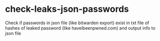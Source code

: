 # check-leaks-json-passwords
Check if passwords in json file (like bitwarden export) exist in txt file of hashes of leaked password (like haveibeenpwned.com) and output info to json file

